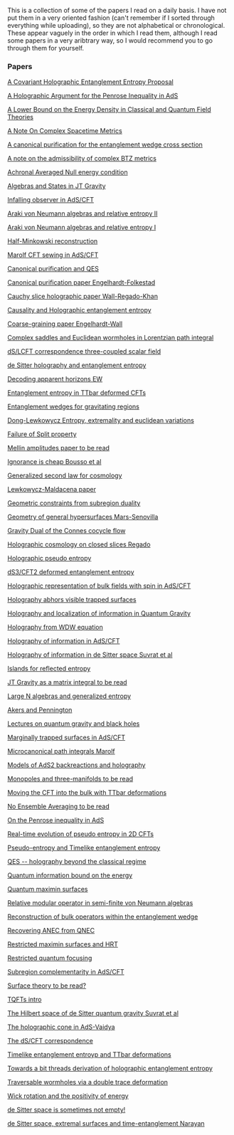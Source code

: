 
This is a collection of some of the papers I read on a daily basis. I have not put them in a very oriented fashion (can't remember if I sorted through everything while uploading), so they are not alphabetical or chronological. These appear vaguely in the order in which I read them, although I read some papers in a very aribtrary way, so I would recommend you to go through them for yourself. 
<h3>Papers</h3>

<a href="https://vkalvakotamath.github.io/papers/A%20Covariant%20Holographic%20Entanglement%20Entropy%20Proposal.pdf">A Covariant Holographic Entanglement Entropy Proposal</a>

<a href="https://vkalvakotamath.github.io/papers/A%20Holographic%20Argument%20for%20the%20Penrose.pdf">A Holographic Argument for the Penrose Inequality in AdS</a>

<a href="https://vkalvakotamath.github.io/papers/A%20Lower%20Bound%20on%20the%20Energy%20Density%20in%20Classical%20and%20Quantum%20Field%20Theories.pdf">A Lower Bound on the Energy Density in Classical and Quantum Field Theories</a>

<a href="https://vkalvakotamath.github.io/papers/A%20Note%20On%20Complex%20Spacetime%20Metrics.pdf">A Note On Complex Spacetime Metrics</a>

<a href="https://vkalvakotamath.github.io/papers/A%20canonical%20purification%20for%20the%20entanglement.pdf">A canonical purification for the entanglement wedge cross section</a>

<a href="https://vkalvakotamath.github.io/papers/A%20note%20on%20the%20admissibility%20of%20complex%20BTZ%20metrics.pdf">A note on the admissibility of complex BTZ metrics</a>

<a href="https://vkalvakotamath.github.io/papers/Achronal%20averaged%20null%20energy%20condition.pdf">Achronal Averaged Null energy condition</a>

<a href="https://vkalvakotamath.github.io/papers/Algebras%20and%20States%20in%20JT%20Gravity.pdf">Algebras and States in JT Gravity</a>

<a href="https://vkalvakotamath.github.io/papers/An%20Infalling%20Observer%20in%20AdS-CFT.pdf">Infalling observer in AdS/CFT</a>

<a href="https://vkalvakotamath.github.io/papers/Araki%20Relative%20Entropy%20for%20States%20of%20von%20Neumann%20Algebras%20II.pdf">Araki von Neumann algebras and relative entropy II</a>

<a href="https://vkalvakotamath.github.io/papers/Araki%20Relative%20Entropy%20of%20States%20of%20von%20Neumann%20I.pdf">Araki von Neumann algebras and relative entropy I</a>

<a href="https://vkalvakotamath.github.io/papers/CFT%20reconstruction%20of%20local%20bulk%20operators%20in%20half-Minkowski%20space.pdf">Half-Minkowski reconstruction</a>

<a href="https://vkalvakotamath.github.io/papers/CFT%20sewing%20as%20the%20dual%20of%20AdS%20cut-and-paste.pdf">Marolf CFT sewing in AdS/CFT</a>

<a href="https://vkalvakotamath.github.io/papers/Canonical%20Purification%20and%20the%20Quantum%20Extremal.pdf">Canonical purification and QES</a>

<a href="https://vkalvakotamath.github.io/papers/Canonical%20Purification%20of%20Evaporating%20black%20holes.pdf">Canonical purification paper Engelhardt-Folkestad</a>

<a href="https://vkalvakotamath.github.io/papers/Cauchy%20Slice%20Holography.pdf">Cauchy slice holographic paper Wall-Regado-Khan</a>

<a href="https://vkalvakotamath.github.io/papers/Causality%20%26%20holographic%20entanglement%20entropy.pdf">Causality and Holographic entanglement entropy</a>

<a href="https://vkalvakotamath.github.io/papers/Coarse-graining%20holographic%20entropy%20Engelhardt%20and%20Wall.pdf">Coarse-graining paper Engelhardt-Wall</a>

<a href="https://vkalvakotamath.github.io/papers/Complex%20Saddles%20and%20Euclidean%20Wormholes%20in%20the%20Lorentzian%20Path%20Integral.pdf
">Complex saddles and Euclidean wormholes in Lorentzian path integral</a>

<a href="https://vkalvakotamath.github.io/papers/Cosmological%20three-coupled%20scalar%20theory%20for%20the%20dS%20LCFT%20correspondence.pdf">dS/LCFT correspondence three-coupled scalar field</a>

<a href="https://vkalvakotamath.github.io/papers/De%20Sitter%20Holography%20and.pdf">de Sitter holography and entanglement entropy</a>

<a href="https://vkalvakotamath.github.io/papers/Decoding%20the%20Apparent%20Horizon.pdf">Decoding apparent horizons EW</a>

<a href="https://vkalvakotamath.github.io/papers/Entanglement%20Entropy%20in%20TT%20Deformed%20CFT.pdf">Entanglement entropy in TTbar deformed CFTs</a>

<a href="https://vkalvakotamath.github.io/papers/Entanglement%20Wedges%20For%20Gravitating%20Regions.pdf">Entanglement wedges for gravitating regions</a>

<a href="https://vkalvakotamath.github.io/papers/Entropy%2C%20Extremality%2C%20Euclidean%20Variations%2C%20and%20Equations%20of%20Motion.pdf">Dong-Lewkowycz Entropy, extremality and euclidean variations</a>

<a href="https://vkalvakotamath.github.io/papers/Failure%20of%20Split%20Property.pdf">Failure of Split property</a>

<a href="https://vkalvakotamath.github.io/papers/From%20AdS%20to%20dS%20Exchanges%20Spectral%20Representation%2C%20Mellin%20amplitudes%20and%20crossing.pdf">Mellin amplitudes paper to be read</a>

<a href="https://vkalvakotamath.github.io/papers/From%20Black%20Hole%20Entropy%20To%20Energy-Minimizing%20States%20In%20QFT.pdf">Ignorance is cheap Bousso et al</a>

<a href="https://vkalvakotamath.github.io/papers/Generalized%20Second%20Law%20for%20Cosmology.pdf">Generalized second law for cosmology</a>

<a href="https://vkalvakotamath.github.io/papers/Generalized%20gravitational%20entropy.pdf">Lewkowycz-Maldacena paper</a>

<a href="https://vkalvakotamath.github.io/papers/Geometric%20Constraints%20from%20Subregion%20Duality%20Beyond.pdf">Geometric constraints from subregion duality</a>

<a href="https://vkalvakotamath.github.io/papers/Geometry%20of%20General%20Hypersurfaces%20in%20Spacetime.pdf">Geometry of general hypersurfaces Mars-Senovilla</a>

<a href="https://vkalvakotamath.github.io/papers/Gravity%20Dual%20of%20Connes%20Cocycle%20Flow.pdf">Gravity Dual of the Connes cocycle flow</a>

<a href="https://vkalvakotamath.github.io/papers/Holographic%20Cosmology%20on%20Closed%20Slices%20in.pdf">Holographic cosmology on closed slices Regado</a>

<a href="https://vkalvakotamath.github.io/papers/Holographic%20Pseudo%20Entropy.pdf">Holographic pseudo entropy</a>

<a href="https://vkalvakotamath.github.io/papers/Holographic%20TT%20deformed%20entanglement%20entropy%20in%20dS3%20CFT2.pdf">dS3/CFT2 deformed entanglement entropy</a>

<a href="https://vkalvakotamath.github.io/papers/Holographic%20representation%20of%20bulk%20fields%20with%20spin%20in%20AdS%20CFT.pdf">Holographic representation of bulk fields with spin in AdS/CFT</a>

<a href="https://vkalvakotamath.github.io/papers/Holography%20Abhors%20Visible%20Trapped.pdf">Holography abhors visible trapped surfaces</a>

<a href="https://vkalvakotamath.github.io/papers/Holography%20and%20Localization%20of%20Information%20in.pdf">Holography and localization of information in Quantum Gravity</a>

<a href="https://vkalvakotamath.github.io/papers/Holography%20from%20the%20Wheeler-DeWitt%20equation.pdf">Holography from WDW equation</a>

<a href="https://vkalvakotamath.github.io/papers/Holography%20of%20Information%20in%20AdS-CFT.pdf">Holography of information in AdS/CFT</a>

<a href="https://vkalvakotamath.github.io/papers/Holography%20of%20information%20in%20de%20Sitter%20space.pdf">Holography of information in de Sitter space Suvrat et al</a>

<a href="https://vkalvakotamath.github.io/papers/Islands%20for%20Reflected%20Entropy.pdf">Islands for reflected entropy</a>

<a href="https://vkalvakotamath.github.io/papers/JT%20gravity%20as%20a%20matrix%20integral.pdf">JT Gravity as a matrix integral to be read</a>

<a href="https://vkalvakotamath.github.io/papers/Large%20N%20algebras%20and%20generalized%20entropy.pdf">Large N algebras and generalized entropy</a>

<a href="https://vkalvakotamath.github.io/papers/Leading%20order%20corrections%20to%20the%20quantum.pdf">Akers and Pennington</a>

<a href="https://vkalvakotamath.github.io/papers/Lectures%20on%20Quantum%20Gravity%20and%20Black%20Holes.pdf">Lectures on quantum gravity and black holes</a>

<a href="https://vkalvakotamath.github.io/papers/Marginally%20Trapped%20Surfaces%20and%20AdS-CFT.pdf">Marginally trapped surfaces in AdS/CFT</a>

<a href="https://vkalvakotamath.github.io/papers/Microcanonical%20Path%20Integrals%20and%20the.pdf">Microcanonical path integrals Marolf</a>

<a href="https://vkalvakotamath.github.io/papers/Models%20of%20AdS2%20Backreaction%20and%20Holography.pdf">Models of AdS2 backreactions and holography</a>

<a href="https://vkalvakotamath.github.io/papers/Monopoles%20and%20Three%20Manifolds.pdf">Monopoles and three-manifolds to be read</a>

<a href="https://vkalvakotamath.github.io/papers/Moving%20the%20CFT%20into%20the%20bulk%20with%20TT.pdf">Moving the CFT into the bulk with TTbar deformations</a>

<a href="https://vkalvakotamath.github.io/papers/No%20Ensemble%20Averaging.pdf">No Ensemble Averaging to be read</a>

<a href="https://vkalvakotamath.github.io/papers/On%20the%20Penrose%20inequality%20in%20anti-deSitter%20space.pdf">On the Penrose inequality in AdS</a>

<a href="https://vkalvakotamath.github.io/papers/On%20the%20real-time%20evolution%20of%20pseudo-entropy%20in%202d%20CFTs.pdf">Real-time evolution of pseudo entropy in 2D CFTs</a>

<a href="https://vkalvakotamath.github.io/papers/Pseudo%20Entropy%20in%20dS-CFT%20and%20Time-like%20Entanglement%20Entropy.pdf">Pseudo-entropy and Timelike entanglement entropy</a>

<a href="https://vkalvakotamath.github.io/papers/Quantum%20Extremal%20Surfaces%20Holographic%20Entanglement.pdf">QES -- holography beyond the classical regime</a>

<a href="https://vkalvakotamath.github.io/papers/Quantum%20Information%20Bound%20on%20the%20Energy.pdf">Quantum information bound on the energy</a>

<a href="https://vkalvakotamath.github.io/papers/Quantum%20Maximin%20Surfaces.pdf">Quantum maximin surfaces</a>

<a href="https://vkalvakotamath.github.io/papers/RELATIVE%20MODULAR%20OPERATOR%20IN%20SEMIFINITE%20VON%20NEUMANN%20ALGEBRAS.pdf">Relative modular operator in semi-finite von Neumann algebras</a>

<a href="https://vkalvakotamath.github.io/papers/Reconstruction%20of%20Bulk%20Operators%20within%20the%20Entanglement%20Wedge.pdf">Reconstruction of bulk operators within the entanglement wedge</a>

<a href="https://vkalvakotamath.github.io/papers/Recovering%20the%20QNEC%20from%20the%20ANEC.pdf">Recovering ANEC from QNEC</a>

<a href="https://vkalvakotamath.github.io/papers/Restricted%20Maximin%20surfaces%20and%20HRT%20in.pdf">Restricted maximin surfaces and HRT</a>

<a href="https://vkalvakotamath.github.io/papers/Restricted%20Quantum%20Focusing.pdf">Restricted quantum focusing</a>

<a href="https://vkalvakotamath.github.io/papers/Subregion%20Complementarity%20in%20AdS%20CFT.pdf">Subregion complementarity in AdS/CFT</a>

<a href="https://vkalvakotamath.github.io/papers/Surface%20Theory%20the%20Classical%2C%20the.pdf">Surface theory to be read?</a>

<a href="https://vkalvakotamath.github.io/papers/TQFTs%20introd.pdf">TQFTs intro</a>

<a href="https://vkalvakotamath.github.io/papers/The%20Hilbert%20space%20of%20de%20Sitter%20quantum%20gravity.pdf">The Hilbert space of de Sitter quantum gravity Suvrat et al</a>

<a href="https://vkalvakotamath.github.io/papers/The%20Holographic%20Entropy%20Cone%20in%20AdS-Vaidya.pdf">The holographic cone in AdS-Vaidya</a>

<a href="https://vkalvakotamath.github.io/papers/The%20dS-CFT%20Correspondence.pdf">The dS/CFT correspondence</a>

<a href="https://vkalvakotamath.github.io/papers/Timelike%20entanglement%20entropy%20and%20TT%20deformation.pdf">Timelike entanglement entroyp and TTbar deformations</a>

<a href="https://vkalvakotamath.github.io/papers/Towards%20a%20Bit%20Threads%20Derivation%20of%20Holographic%20Entanglement%20of%20Purification.pdf">Towards a bit threads derivation of holographic entanglement entropy</a>

<a href="https://vkalvakotamath.github.io/papers/Traversable%20Wormholes%20via%20a%20Double%20Trace%20Deformation.pdf">Traversable wormholes via a double trace deformation</a>

<a href="https://vkalvakotamath.github.io/papers/Wick%20rotation%20and%20the%20positivity%20of%20energy%20in.pdf">Wick rotation and the positivity of energy</a>

<a href="https://vkalvakotamath.github.io/papers/de%20Sitter%20space%20is%20sometimes%20not%20empty.pdf">de Sitter space is sometimes not empty!</a>

<a href="https://vkalvakotamath.github.io/papers/de%20Sitter%20space%2C%20extremal%20surfaces%20and%20time%20entanglement.pdf">de Sitter space, extremal surfaces and time-entanglement Narayan</a>









































































